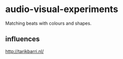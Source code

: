 # audio-visual-experiments
Matching beats with colours and shapes.

## influences
http://tarikbarri.nl/
